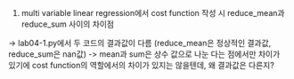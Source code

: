 1. multi variable linear regression에서 cost function 작성 시 reduce_mean과 reduce_sum 사이의 차이점
  
  -> lab04-1.py에서 두 코드의 결과값이 다름 (reduce_mean은 정상적인 결과값, reduce_sum은 nan값)
  -> mean과 sum은 상수 값으로 나눈 다는 점에서만 차이가 있기에 cost function의 역할에서의 차이가 있지는 않을텐데, 왜 결과값은 다른지?
